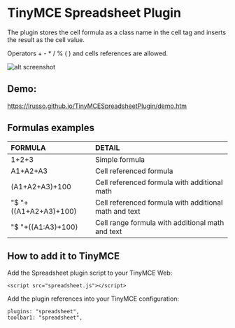 # TinyMCE Spreadsheet Plugin

The plugin stores the cell formula as a class name in the cell tag and inserts the result as the cell value.

Operators + - * / % ( ) and cells references are allowed.

![alt screenshot](https://raw.githubusercontent.com/lrusso/TinyMCESpreadsheetPlugin/master/spreadsheet.png)

## Demo:

https://lrusso.github.io/TinyMCESpreadsheetPlugin/demo.htm

## Formulas examples

| FORMULA  | DETAIL|
| :------------ |:--------------- |
| 1+2+3 | Simple formula |
| A1+A2+A3 | Cell referenced formula |
| (A1+A2+A3)+100 | Cell referenced formula with additional math |
| "$ "+((A1+A2+A3)+100) | Cell referenced formula with additional math and text |
| "$ "+((A1:A3)+100) | Cell range formula with additional math and text |

## How to add it to TinyMCE

Add the Spreadsheet plugin script to your TinyMCE Web:
```
<script src="spreadsheet.js"></script> 
```

Add the plugin references into your TinyMCE configuration:
```
plugins: "spreadsheet",
toolbar1: "spreadsheet",
```
